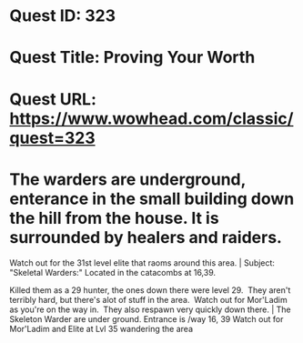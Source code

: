# Quest ID: 323
# Quest Title: Proving Your Worth
# Quest URL: https://www.wowhead.com/classic/quest=323
# The warders are underground, enterance in the small building down the hill from the house. It is surrounded by healers and raiders.

Watch out for the 31st level elite that raoms around this area. | Subject: "Skeletal Warders:"
Located in the catacombs at 16,39.

Killed them as a 29 hunter, the ones down there were level 29.  They aren't terribly hard, but there's alot of stuff in the area.  Watch out for Mor'Ladim as you're on the way in.  They also respawn very quickly down there. | The Skeleton Warder are under ground. Entrance is /way 16, 39
Watch out for Mor'Ladim and Elite at Lvl 35 wandering the area